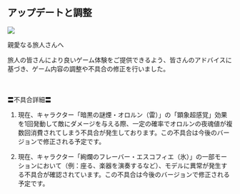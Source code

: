 ## アップデートと調整
<img src="https://sdk.hoyoverse.com/upload/announcement/2020/11/11/5ec5dc80e2429e1dd38d35d56b08a04d_5453296487380915976.jpg">
<p style="white-space: pre-wrap;">親愛なる旅人さんへ</p><p style="white-space: pre-wrap;">旅人の皆さんにより良いゲーム体験をご提供できるよう、皆さんのアドバイスに基づき、ゲーム内容の調整や不具合の修正を行いました。</p><p style="white-space: pre-wrap; min-height: 1.5em;"></p><p style="white-space: pre-wrap;">〓不具合詳細〓</p><ol><li><p style="white-space: pre-wrap;">現在、キャラクター「暗黒の謎煙・オロルン（雷）」の「顕象超感覚」効果を1回発動して敵にダメージを与える際、一定の確率でオロルンの夜魂値が複数回消費されてしまう不具合が発生しております。この不具合は今後のバージョンで修正される予定です。</p></li><li><p style="white-space: pre-wrap;">現在、キャラクター「絢爛のフレーバー・エスコフィエ（氷）」の一部モーションにおいて（例：座る、楽器を演奏するなど）、モデルに異常が発生する不具合が確認されています。この不具合は今後のバージョンで修正される予定です。</p></li></ol><p style="white-space: pre-wrap; min-height: 1.5em;"></p>
